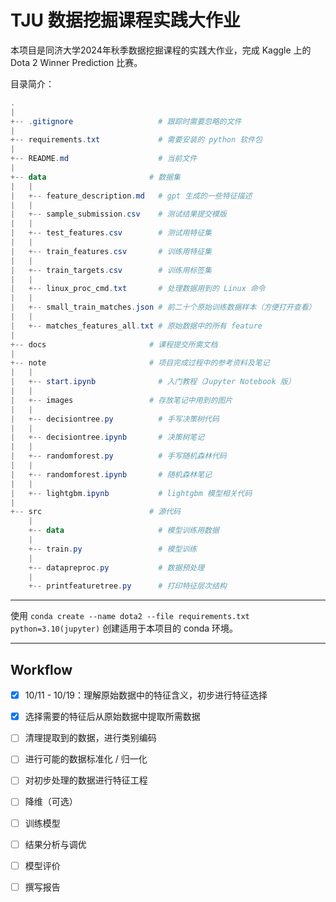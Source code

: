 # TJU 数据挖掘课程实践大作业

本项目是同济大学2024年秋季数据挖掘课程的实践大作业，完成 Kaggle 上的 Dota 2 Winner Prediction 比赛。

目录简介：

```powershell
.
|
+-- .gitignore                   # 跟踪时需要忽略的文件
|
+-- requirements.txt             # 需要安装的 python 软件包
|
+-- README.md                    # 当前文件
|
+-- data                       # 数据集
|   |
|   +-- feature_description.md   # gpt 生成的一些特征描述
|   |
|   +-- sample_submission.csv    # 测试结果提交模版
|   |
|   +-- test_features.csv        # 测试用特征集
|   |
|   +-- train_features.csv       # 训练用特征集
|   |
|   +-- train_targets.csv        # 训练用标签集
|   |
|   +-- linux_proc_cmd.txt       # 处理数据用到的 Linux 命令
|   |
|   +-- small_train_matches.json # 前二十个原始训练数据样本（方便打开查看）
|   |
|   +-- matches_features_all.txt # 原始数据中的所有 feature
|
+-- docs                       # 课程提交所需文档
|
+-- note                       # 项目完成过程中的参考资料及笔记
|   |
|   +-- start.ipynb              # 入门教程（Jupyter Notebook 版）
|   |
|   +-- images                 # 存放笔记中用到的图片
|   |
|   +-- decisiontree.py          # 手写决策树代码
|   |
|   +-- decisiontree.ipynb       # 决策树笔记
|   |
|   +-- randomforest.py          # 手写随机森林代码
|   |
|   +-- randomforest.ipynb       # 随机森林笔记
|   |
|   +-- lightgbm.ipynb           # lightgbm 模型相关代码
|
+-- src                        # 源代码
    |
    +-- data                     # 模型训练用数据
    |
    +-- train.py                 # 模型训练
    |
    +-- datapreproc.py           # 数据预处理
    |
    +-- printfeaturetree.py      # 打印特征层次结构
```

---

使用 `conda create --name dota2 --file requirements.txt python=3.10(jupyter)` 创建适用于本项目的 conda 环境。

---

## Workflow

- [x] 10/11 - 10/19：理解原始数据中的特征含义，初步进行特征选择

- [x] 选择需要的特征后从原始数据中提取所需数据

- [ ] 清理提取到的数据，进行类别编码

- [ ] 进行可能的数据标准化 / 归一化

- [ ] 对初步处理的数据进行特征工程

- [ ] 降维（可选）

- [ ] 训练模型

- [ ] 结果分析与调优

- [ ] 模型评价

- [ ] 撰写报告
